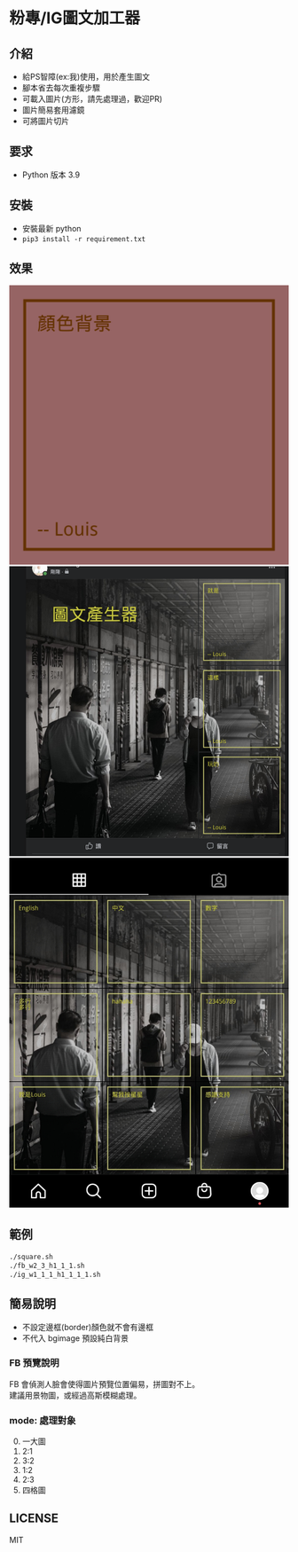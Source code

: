 # 粉專/IG圖文加工器

## 介紹
* 給PS智障(ex:我)使用，用於產生圖文
* 腳本省去每次重複步驟
* 可載入圖片(方形，請先處理過，歡迎PR)
* 圖片簡易套用濾鏡
* 可將圖片切片

## 要求
* Python 版本 3.9

## 安裝
* 安裝最新 python
* `pip3 install -r requirement.txt`

## 效果
![](./square_example.png)
![](./fb_example.png)
![](./ig_example.jpeg)

## 範例
```
./square.sh
./fb_w2_3_h1_1_1.sh
./ig_w1_1_1_h1_1_1_1.sh
```

## 簡易說明
* 不設定邊框(border)顏色就不會有邊框
* 不代入 bgimage 預設純白背景

### FB 預覽說明
FB 會偵測人臉會使得圖片預覽位置偏易，拼圖對不上。<br />
建議用景物圖，或經過高斯模糊處理。

### mode: 處理對象
0. 一大圖
1. 2:1
2. 3:2
3. 1:2
4. 2:3
5. 四格圖

## LICENSE
MIT
